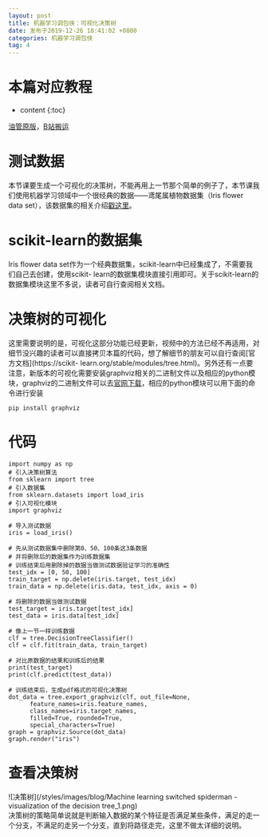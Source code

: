 ```yaml
---
layout: post
title: 机器学习调包侠：可视化决策树
date: 发布于2019-12-26 18:41:02 +0800
categories: 机器学习调包侠
tag: 4
---
```


# 本篇对应教程

* content
{:toc}


[油管原版](https://www.youtube.com/watch?v=tNa99PG8hR8)，[B站搬运](https://www.bilibili.com/video/av7214214)
<!-- more -->


# 测试数据

本节课要生成一个可视化的决策树，不能再用上一节那个简单的例子了，本节课我们使用机器学习领域中一个很经典的数据——鸢尾属植物数据集（Iris flower
data set），该数据集的相关介绍[戳这里](https://en.wikipedia.org/wiki/Iris_flower_data_set)。

# scikit-learn的数据集

Iris flower data set作为一个经典数据集，scikit-learn中已经集成了，不需要我们自己去创建，使用scikit-
learn的数据集模块直接引用即可。关于scikit-learn的数据集模块这里不多说，读者可自行查阅相关文档。

# 决策树的可视化

这里需要说明的是，可视化这部分功能已经更新，视频中的方法已经不再适用，对细节没兴趣的读者可以直接拷贝本篇的代码，想了解细节的朋友可以自行查阅[官方文档](https://scikit-
learn.org/stable/modules/tree.html)。另外还有一点要注意，新版本的可视化需要安装graphviz相关的二进制文件以及相应的python模块，graphviz的二进制文件可以去[官网下载](http://www.graphviz.org)，相应的python模块可以用下面的命令进行安装

    
    
    pip install graphviz
    

# 代码

    
    
    import numpy as np
    # 引入决策树算法
    from sklearn import tree
    # 引入数据集
    from sklearn.datasets import load_iris
    # 引入可视化模块
    import graphviz
    
    # 导入测试数据
    iris = load_iris()
    
    # 先从测试数据集中删除第0、50、100条这3条数据
    # 并将删除后的数据集作为训练数据集
    # 训练结束后用删除掉的数据当做测试数据验证学习的准确性
    test_idx = [0, 50, 100]
    train_target = np.delete(iris.target, test_idx)
    train_data = np.delete(iris.data, test_idx, axis = 0)
    
    # 将删除的数据当做测试数据
    test_target = iris.target[test_idx]
    test_data = iris.data[test_idx]
    
    # 像上一节一样训练数据
    clf = tree.DecisionTreeClassifier()
    clf = clf.fit(train_data, train_target)
    
    # 对比原数据的结果和训练后的结果
    print(test_target)
    print(clf.predict(test_data))
    
    # 训练结束后，生成pdf格式的可视化决策树
    dot_data = tree.export_graphviz(clf, out_file=None, 
          feature_names=iris.feature_names,  
          class_names=iris.target_names,  
          filled=True, rounded=True,  
          special_characters=True)
    graph = graphviz.Source(dot_data)
    graph.render("iris")
    
    

# 查看决策树

![决策树](/styles/images/blog/Machine learning switched spiderman - visualization of the decision tree_1.png)  
决策树的策略简单说就是判断输入数据的某个特征是否满足某些条件，满足的走一个分支，不满足的走另一个分支，直到将路径走完，这里不做太详细的说明。

